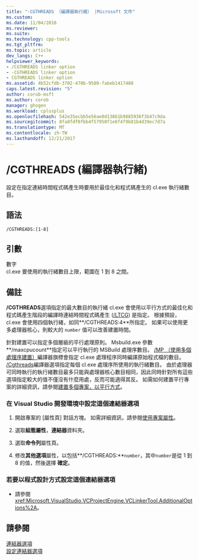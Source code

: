```yaml
---
title: "-CGTHREADS （編譯器執行緒） |Microsoft 文件"
ms.custom: 
ms.date: 11/04/2016
ms.reviewer: 
ms.suite: 
ms.technology: cpp-tools
ms.tgt_pltfrm: 
ms.topic: article
dev_langs: C++
helpviewer_keywords:
- /CGTHREADS linker option
- -CGTHREADS linker option
- CGTHREADS linker option
ms.assetid: 4b52cfdb-3702-470b-9580-fabeb1417488
caps.latest.revision: "5"
author: corob-msft
ms.author: corob
manager: ghogen
ms.workload: cplusplus
ms.openlocfilehash: 542e35ecbb5e56ae0d13861b9885936f3b47c9da
ms.sourcegitcommit: 8fa8fdf0fbb4f57950f1e8f4f9b81b4d39ec7d7a
ms.translationtype: MT
ms.contentlocale: zh-TW
ms.lasthandoff: 12/21/2017
---
```

# <a name="cgthreads-compiler-threads"></a>/CGTHREADS (編譯器執行緒)
設定在指定連結時間程式碼產生時要用於最佳化和程式碼產生的 cl.exe 執行緒數目。  
  
## <a name="syntax"></a>語法  
  
```  
/CGTHREADS:[1-8]  
```  
  
## <a name="arguments"></a>引數  
 數字  
 cl.exe 要使用的執行緒數目上限，範圍在 1 到 8 之間。  
  
## <a name="remarks"></a>備註  
 **/CGTHREADS**選項指定的最大數目的執行緒 cl.exe 會使用以平行方式的最佳化和程式碼產生階段的編譯時連結時間程式碼產生 ([/LTCG](../../build/reference/ltcg-link-time-code-generation.md)) 是指定。 根據預設，cl.exe 會使用四個執行緒，如同**/CGTHREADS:4**所指定。 如果可以使用更多處理器核心，則較大的 `number` 值可以改善建置時間。  
  
 針對建置可以指定多個層級的平行處理原則。 Msbuild.exe 參數**/maxcpucount**指定可以平行執行的 MSBuild 處理序數目。 [/MP （使用多個處理序建置）](../../build/reference/mp-build-with-multiple-processes.md)編譯器旗標會指定 cl.exe 處理程序同時編譯原始程式檔的數目。 [/Cgthreads](../../build/reference/cgthreads-code-generation-threads.md)編譯器選項指定每個 cl.exe 處理序所使用的執行緒數目。 由於處理器可同時執行的執行緒數目最多只能與處理器核心數目相同，因此同時針對所有這些選項指定較大的值不僅沒有什麼用處，反而可能適得其反。 如需如何建置平行專案的詳細資訊，請參閱[建置多個專案，以平行方式](/visualstudio/msbuild/building-multiple-projects-in-parallel-with-msbuild)。  
  
### <a name="to-set-this-linker-option-in-the-visual-studio-development-environment"></a>在 Visual Studio 開發環境中設定這個連結器選項  
  
1.  開啟專案的 [屬性頁]  對話方塊。 如需詳細資訊，請參閱[使用專案屬性](../../ide/working-with-project-properties.md)。  
  
2.  選取**組態屬性**，**連結器**資料夾。  
  
3.  選取**命令列**屬性頁。  
  
4.  修改**其他選項**屬性，以包括**/CGTHREADS:**`number`，其中`number`是從 1 到 8 的值，然後選擇 **確定**。  
  
### <a name="to-set-this-linker-option-programmatically"></a>若要以程式設計方式設定這個連結器選項  
  
-   請參閱 <xref:Microsoft.VisualStudio.VCProjectEngine.VCLinkerTool.AdditionalOptions%2A>。  
  
## <a name="see-also"></a>請參閱  
 [連結器選項](../../build/reference/linker-options.md)   
 [設定連結器選項](../../build/reference/setting-linker-options.md)